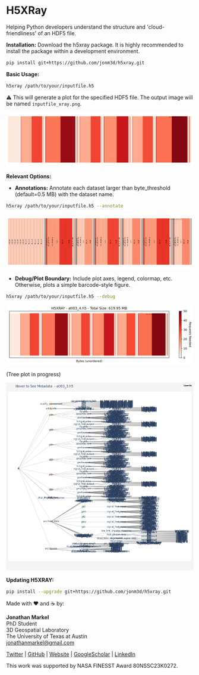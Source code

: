 # H5XRay
Helping Python developers understand the structure and 'cloud-friendliness' of an HDF5 file.

**Installation:**
Download the h5xray package. It is highly recommended to install the package within a development environment.

```bash
pip install git+https://github.com/jonm3d/h5xray.git
```

**Basic Usage:**

```bash
h5xray /path/to/your/inputfile.h5
```

:warning: This will generate a plot for the specified HDF5 file. The output image will be named `inputfile_xray.png`.

![Default Plot](img/no_options.png)
 

**Relevant Options:**

- **Annotations:** Annotate each dataset larger than byte_threshold (default=0.5 MB) with the dataset name.

```bash
h5xray /path/to/your/inputfile.h5 --annotate
```

![Plot Details](img/annotate.png)


- **Debug/Plot Boundary:** Include plot axes, legend, colormap, etc. Otherwise, plots a simple barcode-style figure.

```bash
h5xray /path/to/your/inputfile.h5 --debug
```
![Plot Datasets](img/debug.png)


(Tree plot in progress)

![Tree Plot](data/atl03_3_tree.png)

**Updating H5XRAY:**
```bash
pip install --upgrade git+https://github.com/jonm3d/h5xray.git
```


Made with ❤️ and ☕️ by:

__Jonathan Markel__<br />
PhD Student<br /> 
3D Geospatial Laboratory<br />
The University of Texas at Austin<br />
jonathanmarkel@gmail.com<br />

[Twitter](https://twitter.com/jonm3d) | [GitHub](https://github.com/jonm3d) | [Website](http://j3d.space) | [GoogleScholar](https://scholar.google.com/citations?user=KwxwFgYAAAAJ&hl=en) | [LinkedIn](https://www.linkedin.com/in/j-markel/) 

This work was supported by NASA FINESST Award 80NSSC23K0272.

